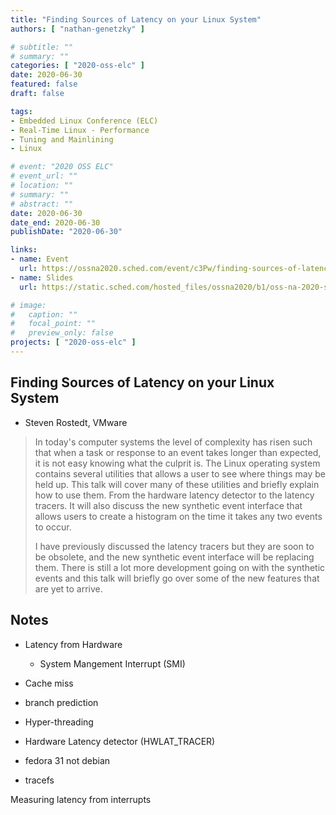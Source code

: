```yaml
---
title: "Finding Sources of Latency on your Linux System"
authors: [ "nathan-genetzky" ]

# subtitle: ""
# summary: ""
categories: [ "2020-oss-elc" ]
date: 2020-06-30
featured: false
draft: false

tags:
- Embedded Linux Conference (ELC)
- Real-Time Linux - Performance
- Tuning and Mainlining
- Linux

# event: "2020 OSS ELC"
# event_url: ""
# location: ""
# summary: ""
# abstract: ""
date: 2020-06-30
date_end: 2020-06-30
publishDate: "2020-06-30"

links:
- name: Event
  url: https://ossna2020.sched.com/event/c3Pw/finding-sources-of-latency-on-your-linux-system-steven-rostedt-vmware
- name: Slides
  url: https://static.sched.com/hosted_files/ossna2020/b1/oss-na-2020-sources-of-latency.pdf

# image:
#   caption: ""
#   focal_point: ""
#   preview_only: false
projects: [ "2020-oss-elc" ]
---
```


## Finding Sources of Latency on your Linux System

- Steven Rostedt, VMware

> In today's computer systems the level of complexity has risen such that when a task or response to an event takes longer than expected, it is not easy knowing what the culprit is. The Linux operating system contains several utilities that allows a user to see where things may be held up. This talk will cover many of these utilities and briefly explain how to use them. From the hardware latency detector to the latency tracers. It will also discuss the new synthetic event interface that allows users to create a histogram on the time it takes any two events to occur.
>
> I have previously discussed the latency tracers but they are soon to be obsolete, and the new synthetic event interface will be replacing them. There is still a lot more development going on with the synthetic events and this talk will briefly go over some of the new features that are yet to arrive.

## Notes

- Latency from Hardware
  - System Mangement Interrupt (SMI)
- Cache miss
- branch prediction
- Hyper-threading

- Hardware Latency detector (HWLAT_TRACER)
- fedora 31 not debian

- tracefs

Measuring latency from interrupts
